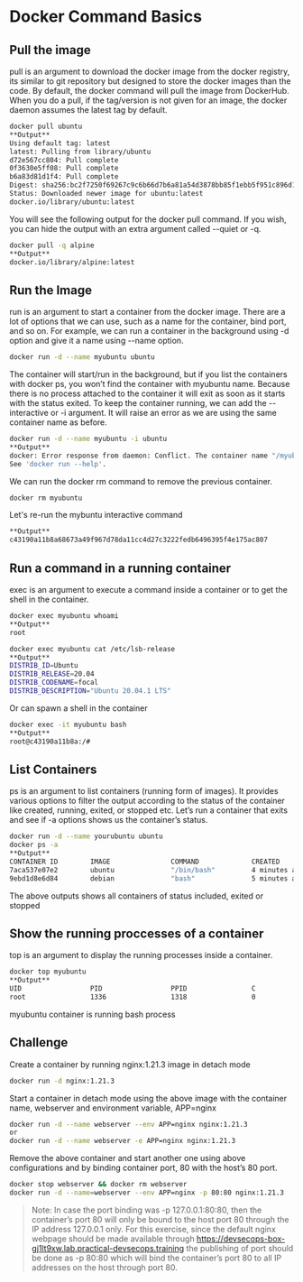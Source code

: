 # Docker Command Basics
## Pull the image
pull is an argument to download the docker image from the docker registry, its similar to git repository but designed to store the docker images than the code.
By default, the docker command will pull the image from DockerHub. When you do a pull, if the tag/version is not given for an image, the docker daemon assumes the latest tag by default.
```sh
docker pull ubuntu
**Output**
Using default tag: latest
latest: Pulling from library/ubuntu
d72e567cc804: Pull complete
0f3630e5ff08: Pull complete
b6a83d81d1f4: Pull complete
Digest: sha256:bc2f7250f69267c9c6b66d7b6a81a54d3878bb85f1ebb5f951c896d13e6ba537
Status: Downloaded newer image for ubuntu:latest
docker.io/library/ubuntu:latest
```
You will see the following output for the docker pull command. If you wish, you can hide the output with an extra argument called --quiet or -q.
```sh
docker pull -q alpine
**Output**
docker.io/library/alpine:latest
```
## Run the Image
run is an argument to start a container from the docker image. There are a lot of options that we can use, such as a name for the container, bind port, and so on.
For example, we can run a container in the background using -d option and give it a name using --name option.
```sh
docker run -d --name myubuntu ubuntu
```
The container will start/run in the background, but if you list the containers with docker ps, you won’t find the container with myubuntu name.
Because there is no process attached to the container it will exit as soon as it starts with the status exited. To keep the container running, we can add the --interactive or -i argument. It will raise an error as we are using the same container name as before.
```sh
docker run -d --name myubuntu -i ubuntu
**Output**
docker: Error response from daemon: Conflict. The container name "/myubuntu" is already in use by container "4b48e0e1e5266cf59ee9004d4df6127931e6100b7a2269bdbdf559da9a836384". You have to remove (or rename) that container to be able to reuse that name.
See 'docker run --help'.
```
We can run the docker rm command to remove the previous container.
```sh
docker rm myubuntu
```
Let's re-run the mybuntu interactive command
```sh
**Output**
c43190a11b8a68673a49f967d78da11cc4d27c3222fedb6496395f4e175ac807
```

## Run a command in a running container
exec is an argument to execute a command inside a container or to get the shell in the container.
```sh
docker exec myubuntu whoami
**Output**
root
```
```sh
docker exec myubuntu cat /etc/lsb-release
**Output**
DISTRIB_ID=Ubuntu
DISTRIB_RELEASE=20.04
DISTRIB_CODENAME=focal
DISTRIB_DESCRIPTION="Ubuntu 20.04.1 LTS"
```
Or can spawn a shell in the container
```sh
docker exec -it myubuntu bash
**Output**
root@c43190a11b8a:/#
```

## List Containers
ps is an argument to list containers (running form of images). It provides various options to filter the output according to the status of the container like created, running, exited, or stopped etc.
Let’s run a container that exits and see if -a options shows us the container’s status.
```sh
docker run -d --name yourubuntu ubuntu
docker ps -a
**Output**
CONTAINER ID        IMAGE               COMMAND             CREATED             STATUS              PORTS               NAMES
7aca537e07e2        ubuntu              "/bin/bash"         4 minutes ago       Up 4 minutes                            myubuntu
9ebd1d8e6d84        debian              "bash"              5 minutes ago       Exited (0) 5 minutes ago                       sleepy_hellman
```
The above outputs shows all containers of status included, exited or stopped

## Show the running proccesses of a container
top is an argument to display the running processes inside a container.
```sh
docker top myubuntu
**Output**
UID                 PID                 PPID                C                   STIME               TTY                 TIME                CMD
root                1336                1318                0                   19:16               ?                   00:00:00            /bin/bash
```
myubuntu container is running bash process

## Challenge
Create a container by running nginx:1.21.3 image in detach mode
```sh
docker run -d nginx:1.21.3
```
Start a container in detach mode using the above image with the container name, webserver and environment variable, APP=nginx
```sh
docker run -d --name webserver --env APP=nginx nginx:1.21.3
or 
docker run -d --name webserver -e APP=nginx nginx:1.21.3
```
Remove the above container and start another one using above configurations and by binding container port, 80 with the host’s 80 port.
```sh
docker stop webserver && docker rm webserver
docker run -d --name=webserver --env APP=nginx -p 80:80 nginx:1.21.3
```
>Note: In case the port binding was -p 127.0.0.1:80:80, then the container’s port 80 will only be bound to the host port 80 through the IP address 127.0.0.1 only. For this exercise, since the default nginx webpage should be made available through https://devsecops-box-gj1lt9xw.lab.practical-devsecops.training the publishing of port should be done as -p 80:80 which will bind the container’s port 80 to all IP addresses on the host through port 80.